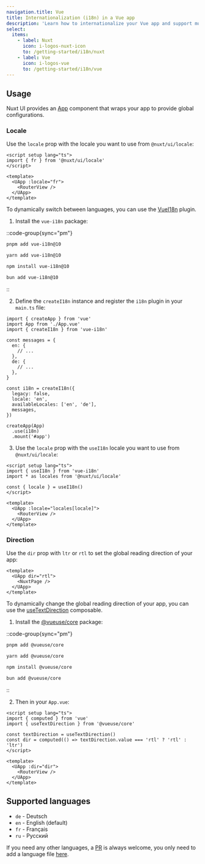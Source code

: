 ```yaml
---
navigation.title: Vue
title: Internationalization (i18n) in a Vue app
description: 'Learn how to internationalize your Vue app and support multi-directional support (LTR/RTL).'
select:
  items:
    - label: Nuxt
      icon: i-logos-nuxt-icon
      to: /getting-started/i18n/nuxt
    - label: Vue
      icon: i-logos-vue
      to: /getting-started/i18n/vue
---
```


## Usage

Nuxt UI provides an [App](/components/app) component that wraps your app to provide global configurations.

### Locale

Use the `locale` prop with the locale you want to use from `@nuxt/ui/locale`:

```vue [App.vue]
<script setup lang="ts">
import { fr } from '@nuxt/ui/locale'
</script>

<template>
  <UApp :locale="fr">
    <RouterView />
  </UApp>
</template>
```

To dynamically switch between languages, you can use the [VueI18n](https://vue-i18n.intlify.dev/) plugin.

1. Install the `vue-i18n` package:

::code-group{sync="pm"}

```bash [pnpm]
pnpm add vue-i18n@10
```

```bash [yarn]
yarn add vue-i18n@10
```

```bash [npm]
npm install vue-i18n@10
```

```bash [bun]
bun add vue-i18n@10
```

::

2. Define the `createI18n` instance and register the `i18n` plugin in your `main.ts` file:

```ts{3-19,22} [main.ts]
import { createApp } from 'vue'
import App from './App.vue'
import { createI18n } from 'vue-i18n'

const messages = {
  en: {
    // ...
  },
  de: {
    // ...
  },
}

const i18n = createI18n({
  legacy: false,
  locale: 'en',
  availableLocales: ['en', 'de'],
  messages,
})

createApp(App)
  .use(i18n)
  .mount('#app')
```

3. Use the `locale` prop with the `useI18n` locale you want to use from `@nuxt/ui/locale`:

```vue [app.vue]
<script setup lang="ts">
import { useI18n } from 'vue-i18n'
import * as locales from '@nuxt/ui/locale'

const { locale } = useI18n()
</script>

<template>
  <UApp :locale="locales[locale]">
    <RouterView />
  </UApp>
</template>
```

### Direction

Use the `dir` prop with `ltr` or `rtl` to set the global reading direction of your app:

```vue [App.vue]
<template>
  <UApp dir="rtl">
    <NuxtPage />
  </UApp>
</template>
```

To dynamically change the global reading direction of your app, you can use the [useTextDirection](https://vueuse.org/core/useTextDirection/) composable.

1. Install the [@vueuse/core](https://vueuse.org/) package:

::code-group{sync="pm"}

```bash [pnpm]
pnpm add @vueuse/core
```

```bash [yarn]
yarn add @vueuse/core
```

```bash [npm]
npm install @vueuse/core
```

```bash [bun]
bun add @vueuse/core
```

::

2. Then in your `App.vue`:

```vue [App.vue]
<script setup lang="ts">
import { computed } from 'vue'
import { useTextDirection } from '@vueuse/core'

const textDirection = useTextDirection()
const dir = computed(() => textDirection.value === 'rtl' ? 'rtl' : 'ltr')
</script>

<template>
  <UApp :dir="dir">
    <RouterView />
  </UApp>
</template>
```

## Supported languages

<!-- TODO: add auto generating language list https://github.com/nuxt/ui/issues/2565 -->
* `de` - Deutsch
* `en` - English (default)
* `fr` - Français
* `ru` - Русский

If you need any other languages, a [PR](https://github.com/nuxt/ui/pulls) is always welcome, you only need to add a language file [here](https://github.com/nuxt/ui/tree/v3/src/runtime/locale).
